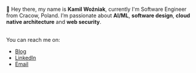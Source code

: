 <br>
👋 Hey there, my name is <b>Kamil Woźniak</b>, currently I'm Software Engineer from Cracow, Poland. I’m passionate about <b>AI/ML</b>, <b>software design</b>, <b>cloud native architecture</b> and <b>web security</b>.

<br>

    
<br>

You can reach me on:
<ul>
    <li><a href="https://blog.kamilwozniak.com/">Blog</a></li>
    <li><a href="https://www.linkedin.com/in/kamilwozniak/">LinkedIn</a></li>
    <li><a href="mailto:info@kamilwozniak.com">Email</a></li>
</ul>

